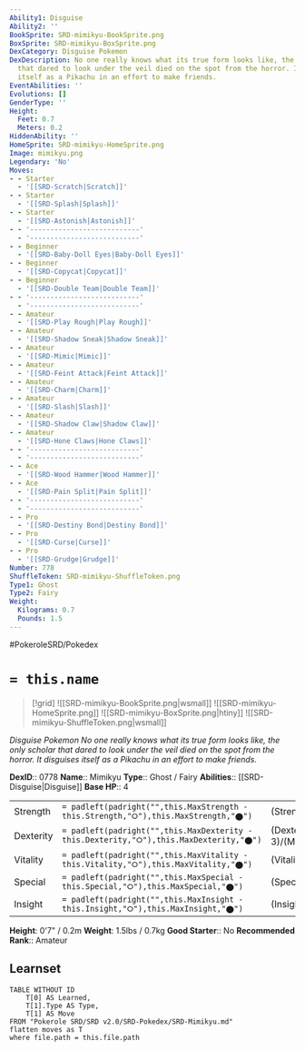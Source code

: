 ```yaml
---
Ability1: Disguise
Ability2: ''
BookSprite: SRD-mimikyu-BookSprite.png
BoxSprite: SRD-mimikyu-BoxSprite.png
DexCategory: Disguise Pokemon
DexDescription: No one really knows what its true form looks like, the only scholar
  that dared to look under the veil died on the spot from the horror. It disguises
  itself as a Pikachu in an effort to make friends.
EventAbilities: ''
Evolutions: []
GenderType: ''
Height:
  Feet: 0.7
  Meters: 0.2
HiddenAbility: ''
HomeSprite: SRD-mimikyu-HomeSprite.png
Image: mimikyu.png
Legendary: 'No'
Moves:
- - Starter
  - '[[SRD-Scratch|Scratch]]'
- - Starter
  - '[[SRD-Splash|Splash]]'
- - Starter
  - '[[SRD-Astonish|Astonish]]'
- - '---------------------------'
  - '---------------------------'
- - Beginner
  - '[[SRD-Baby-Doll Eyes|Baby-Doll Eyes]]'
- - Beginner
  - '[[SRD-Copycat|Copycat]]'
- - Beginner
  - '[[SRD-Double Team|Double Team]]'
- - '---------------------------'
  - '---------------------------'
- - Amateur
  - '[[SRD-Play Rough|Play Rough]]'
- - Amateur
  - '[[SRD-Shadow Sneak|Shadow Sneak]]'
- - Amateur
  - '[[SRD-Mimic|Mimic]]'
- - Amateur
  - '[[SRD-Feint Attack|Feint Attack]]'
- - Amateur
  - '[[SRD-Charm|Charm]]'
- - Amateur
  - '[[SRD-Slash|Slash]]'
- - Amateur
  - '[[SRD-Shadow Claw|Shadow Claw]]'
- - Amateur
  - '[[SRD-Hone Claws|Hone Claws]]'
- - '---------------------------'
  - '---------------------------'
- - Ace
  - '[[SRD-Wood Hammer|Wood Hammer]]'
- - Ace
  - '[[SRD-Pain Split|Pain Split]]'
- - '---------------------------'
  - '---------------------------'
- - Pro
  - '[[SRD-Destiny Bond|Destiny Bond]]'
- - Pro
  - '[[SRD-Curse|Curse]]'
- - Pro
  - '[[SRD-Grudge|Grudge]]'
Number: 778
ShuffleToken: SRD-mimikyu-ShuffleToken.png
Type1: Ghost
Type2: Fairy
Weight:
  Kilograms: 0.7
  Pounds: 1.5
---
```


#PokeroleSRD/Pokedex

# `= this.name`

> [!grid]
> ![[SRD-mimikyu-BookSprite.png|wsmall]]
> ![[SRD-mimikyu-HomeSprite.png]]
> ![[SRD-mimikyu-BoxSprite.png|htiny]]
> ![[SRD-mimikyu-ShuffleToken.png|wsmall]]


*Disguise Pokemon*
*No one really knows what its true form looks like, the only scholar that dared to look under the veil died on the spot from the horror. It disguises itself as a Pikachu in an effort to make friends.*

**DexID**:: 0778
**Name**:: Mimikyu
**Type**:: Ghost / Fairy
**Abilities**:: [[SRD-Disguise|Disguise]]
**Base HP**:: 4

|           |                                                                                        |                                          |
| --------- | -------------------------------------------------------------------------------------- | ---------------------------------------- |
| Strength  | `= padleft(padright("",this.MaxStrength - this.Strength,"⭘"),this.MaxStrength,"⬤")`    | (Strength::2)/(MaxStrength::5)   |
| Dexterity | `= padleft(padright("",this.MaxDexterity - this.Dexterity,"⭘"),this.MaxDexterity,"⬤")` | (Dexterity:: 3)/(MaxDexterity::6) |
| Vitality  | `= padleft(padright("",this.MaxVitality - this.Vitality,"⭘"),this.MaxVitality,"⬤")`    | (Vitality::2)/(MaxVitality::5)   |
| Special   | `= padleft(padright("",this.MaxSpecial - this.Special,"⭘"),this.MaxSpecial,"⬤")`       | (Special::2)/(MaxSpecial::4)     |
| Insight   | `= padleft(padright("",this.MaxInsight - this.Insight,"⭘"),this.MaxInsight,"⬤")`       | (Insight::3)/(MaxInsight::6)     |

**Height**: 0'7" / 0.2m
**Weight**: 1.5lbs / 0.7kg
**Good Starter**:: No
**Recommended Rank**:: Amateur

## Learnset

```dataview
TABLE WITHOUT ID
    T[0] AS Learned,
    T[1].Type AS Type,
    T[1] AS Move
FROM "Pokerole SRD/SRD v2.0/SRD-Pokedex/SRD-Mimikyu.md"
flatten moves as T
where file.path = this.file.path
```

